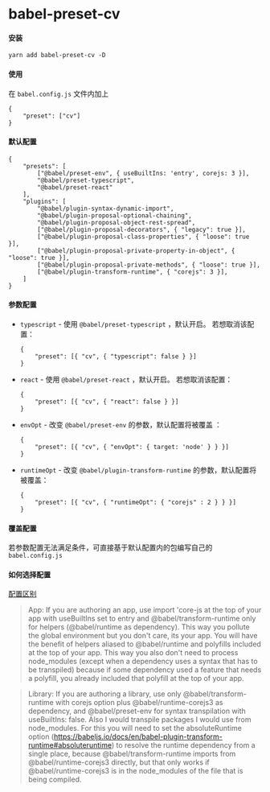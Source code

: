# babel-preset-cv

#### 安装

```
yarn add babel-preset-cv -D
```

#### 使用
在 `babel.config.js` 文件内加上

```
{
	"preset": ["cv"]
}
```

#### 默认配置

```
{
	"presets": [
		["@babel/preset-env", { useBuiltIns: 'entry', corejs: 3 }],
		"@babel/preset-typescript",
		"@babel/preset-react"
	],
	"plugins": [
		"@babel/plugin-syntax-dynamic-import",
		"@babel/plugin-proposal-optional-chaining",
		"@babel/plugin-proposal-object-rest-spread",
		["@babel/plugin-proposal-decorators", { "legacy": true }],
		["@babel/plugin-proposal-class-properties", { "loose": true }],
		["@babel/plugin-proposal-private-property-in-object", { "loose": true }],
		["@babel/plugin-proposal-private-methods", { "loose": true }],
		["@babel/plugin-transform-runtime", { "corejs": 3 }],
	]
}
```

#### 参数配置

* `typescript` - 使用 `@babel/preset-typescript` ，默认开启。 若想取消该配置：
	```
	{
		"preset": [{ "cv", { "typescript": false } }]
	}
	```

* `react` - 使用 `@babel/preset-react` ，默认开启。 若想取消该配置：
	```
	{
		"preset": [{ "cv", { "react": false } }]
	}
	```

* `envOpt` - 改变 `@babel/preset-env` 的参数，默认配置将被覆盖 ：
	```
	{
		"preset": [{ "cv", { "envOpt": { target: 'node' } } }]
	}
	```

* `runtimeOpt` - 改变 `@babel/plugin-transform-runtime` 的参数，默认配置将被覆盖：
	```
	{
		"preset": [{ "cv", { "runtimeOpt": { "corejs" : 2 } } }]
	}
	```

#### 覆盖配置
若参数配置无法满足条件，可直接基于默认配置内的包编写自己的 `babel.config.js`


#### 如何选择配置

[配置区别](https://www.jmarkoski.com/understanding-babel-preset-env-and-transform-runtime)

> App: If you are authoring an app, use import 'core-js at the top of your app with useBuiltIns set to entry and @babel/transform-runtime only for helpers (@babel/runtime as dependency). This way you pollute the global environment but you don't care, its your app. You will have the benefit of helpers aliased to @babel/runtime and polyfills included at the top of your app. This way you also don't need to process node_modules (except when a dependency uses a syntax that has to be transpiled) because if some dependency used a feature that needs a polyfill, you already included that polyfill at the top of your app.

> Library: If you are authoring a library, use only @babel/transform-runtime with corejs option plus @babel/runtime-corejs3 as dependency, and @babel/preset-env for syntax transpilation with useBuiltIns: false. Also I would transpile packages I would use from node_modules. For this you will need to set the absoluteRuntime option (https://babeljs.io/docs/en/babel-plugin-transform-runtime#absoluteruntime) to resolve the runtime dependency from a single place, because @babel/transform-runtime imports from @babel/runtime-corejs3 directly, but that only works if @babel/runtime-corejs3 is in the node_modules of the file that is being compiled.


